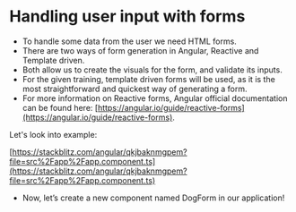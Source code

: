 # Handling user input with forms

* To handle some data from the user we need HTML forms.
* There are two ways of form generation in Angular, Reactive and Template driven.
* Both allow us to create the visuals for the form, and validate its inputs.
* For the given training, template driven forms will be used, as it is the most straightforward
and quickest way of generating a form.
* For more information on Reactive forms, Angular official documentation can be found here:
[https://angular.io/guide/reactive-forms](https://angular.io/guide/reactive-forms).

Let's look into example:

[https://stackblitz.com/angular/qkjbaknmgpem?file=src%2Fapp%2Fapp.component.ts](https://stackblitz.com/angular/qkjbaknmgpem?file=src%2Fapp%2Fapp.component.ts)

* Now, let’s create a new component named DogForm in our application!
